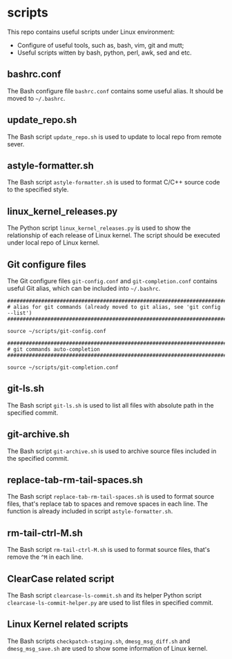 # scripts

This repo contains useful scripts under Linux environment:

* Configure of useful tools, such as, bash, vim, git and mutt;
* Useful scripts witten by bash, python, perl, awk, sed and etc.

## bashrc.conf

The Bash configure file ```bashrc.conf``` contains some useful alias. It should be moved to ```~/.bashrc```.

## update_repo.sh

The Bash script ```update_repo.sh``` is used to update to local repo from remote sever.

## astyle-formatter.sh

The Bash script ```astyle-formatter.sh``` is used to format C/C++ source code to the specified style.

## linux_kernel_releases.py

The Python script ```linux_kernel_releases.py``` is used to show the relationship of each release of Linux kernel. The script should be executed under local repo of Linux kernel.

## Git configure files

The Git configure files ```git-config.conf``` and ```git-completion.conf``` contains useful Git alias, which can be included into ```~/.bashrc```.

```
################################################################################
# alias for git commands (already moved to git alias, see 'git config --list')
################################################################################

source ~/scripts/git-config.conf

################################################################################
# git commands auto-completion
################################################################################

source ~/scripts/git-completion.conf
```

## git-ls.sh

The Bash script ```git-ls.sh``` is used to list all files with absolute path in the specified commit.

## git-archive.sh

The Bash script ```git-archive.sh``` is used to archive source files included in the specified commit.

## replace-tab-rm-tail-spaces.sh

The Bash script ```replace-tab-rm-tail-spaces.sh``` is used to format source files, that's replace tab to spaces and remove spaces in each line. The function is already included in script ```astyle-formatter.sh```.

## rm-tail-ctrl-M.sh

The Bash script ```rm-tail-ctrl-M.sh``` is used to format source files, that's remove the ```^M``` in each line.

## ClearCase related script

The Bash script ```clearcase-ls-commit.sh``` and its helper Python script ```clearcase-ls-commit-helper.py``` are used to list files in specified commit.

## Linux Kernel related scripts

The Bash scripts ```checkpatch-staging.sh```, ```dmesg_msg_diff.sh``` and ```dmesg_msg_save.sh``` are used to show some information of Linux kernel.

